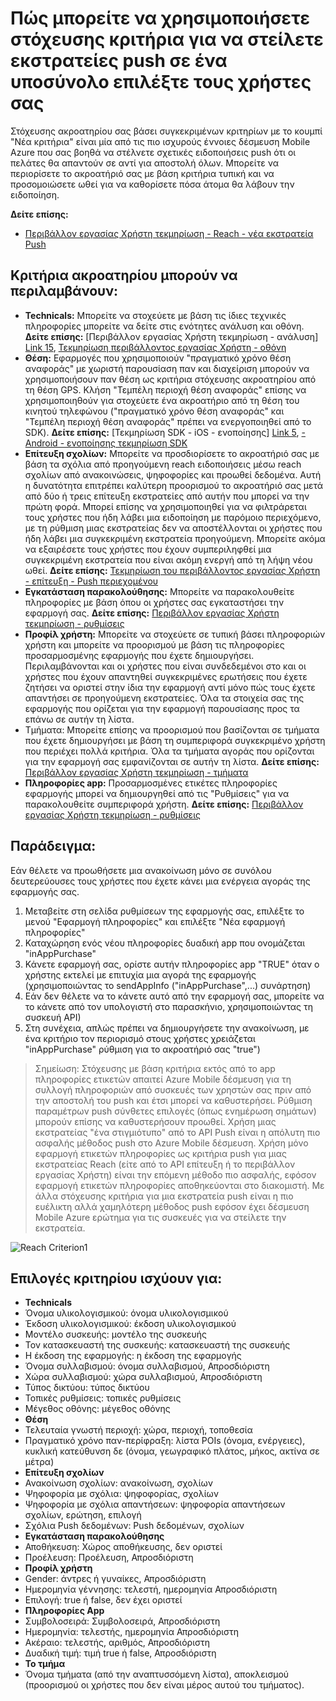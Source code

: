 <properties 
   pageTitle="Περιβάλλον εργασίας χρήστη Azure δέσμευση κινητές συσκευές - Reach κριτηρίου" 
   description="Μάθετε πώς μπορείτε να χρησιμοποιήσετε στόχευσης κριτήρια για την αποστολή εκστρατείες push σε ένα υποσύνολο επιλέξτε τους χρήστες σας με χρήση Azure Mobile δέσμευση" 
   services="mobile-engagement" 
   documentationCenter="" 
   authors="piyushjo" 
   manager="dwrede"
   editor=""/>

<tags
   ms.service="mobile-engagement"
   ms.devlang="na"
   ms.topic="article"
   ms.tgt_pltfrm="mobile-multiple"
   ms.workload="mobile" 
   ms.date="08/19/2016"
   ms.author="piyushjo"/>


# <a name="how-to-use-targeting-criteria-to-send-push-campaigns-to-a-select-subset-of-your-users"></a>Πώς μπορείτε να χρησιμοποιήσετε στόχευσης κριτήρια για να στείλετε εκστρατείες push σε ένα υποσύνολο επιλέξτε τους χρήστες σας

Στόχευσης ακροατηρίου σας βάσει συγκεκριμένων κριτηρίων με το κουμπί "Νέα κριτήρια" είναι μία από τις πιο ισχυρούς έννοιες δέσμευση Mobile Azure που σας βοηθά να στέλνετε σχετικές ειδοποιήσεις push ότι οι πελάτες θα απαντούν σε αντί για αποστολή όλων. Μπορείτε να περιορίσετε το ακροατήριό σας με βάση κριτήρια τυπική και να προσομοιώσετε ωθεί για να καθορίσετε πόσα άτομα θα λάβουν την ειδοποίηση.

**Δείτε επίσης:**

- [Περιβάλλον εργασίας Χρήστη τεκμηρίωση - Reach - νέα εκστρατεία Push][Link 27]

## <a name="audience-criteria-can-include"></a>Κριτήρια ακροατηρίου μπορούν να περιλαμβάνουν:
- **Technicals:** Μπορείτε να στοχεύετε με βάση τις ίδιες τεχνικές πληροφορίες μπορείτε να δείτε στις ενότητες ανάλυση και οθόνη. **Δείτε επίσης:** [Περιβάλλον εργασίας Χρήστη τεκμηρίωση - ανάλυση] [ Link 15], [Τεκμηρίωση περιβάλλοντος εργασίας Χρήστη - οθόνη][Link 16]
- **Θέση:** Εφαρμογές που χρησιμοποιούν "πραγματικό χρόνο θέση αναφοράς" με χωριστή παρουσίαση παν και διαχείριση μπορούν να χρησιμοποιήσουν παν θέση ως κριτήρια στόχευσης ακροατηρίου από τη θέση GPS. Κλήση "Τεμπέλη περιοχή θέση αναφοράς" επίσης να χρησιμοποιηθούν για στοχεύετε ένα ακροατήριο από τη θέση του κινητού τηλεφώνου ("πραγματικό χρόνο θέση αναφοράς" και "Τεμπέλη περιοχή θέση αναφοράς" πρέπει να ενεργοποιηθεί από το SDK). **Δείτε επίσης:** [Τεκμηρίωση SDK - iOS - ενοποίησης] [ Link 5], [- Android - ενοποίησης τεκμηρίωση SDK][Link 5]
- **Επίτευξη σχολίων:** Μπορείτε να προσδιορίσετε το ακροατήριό σας με βάση τα σχόλια από προηγούμενη reach ειδοποιήσεις μέσω reach σχολίων από ανακοινώσεις, ψηφοφορίες και προωθεί δεδομένα. Αυτή η δυνατότητα επιτρέπει καλύτερη προορισμού το ακροατήριό σας μετά από δύο ή τρεις επίτευξη εκστρατείες από αυτήν που μπορεί να την πρώτη φορά. Μπορεί επίσης να χρησιμοποιηθεί για να φιλτράρεται τους χρήστες που ήδη λάβει μια ειδοποίηση με παρόμοιο περιεχόμενο, με τη ρύθμιση μιας εκστρατείας δεν να αποστέλλονται οι χρήστες που ήδη λάβει μια συγκεκριμένη εκστρατεία προηγούμενη. Μπορείτε ακόμα να εξαιρέσετε τους χρήστες που έχουν συμπεριληφθεί μια συγκεκριμένη εκστρατεία που είναι ακόμη ενεργή από τη λήψη νέου ωθεί. **Δείτε επίσης:** [Τεκμηρίωση του περιβάλλοντος εργασίας Χρήστη - επίτευξη - Push περιεχομένου][Link 29]
- **Εγκατάσταση παρακολούθησης:** Μπορείτε να παρακολουθείτε πληροφορίες με βάση όπου οι χρήστες σας εγκαταστήσει την εφαρμογή σας. **Δείτε επίσης:** [Περιβάλλον εργασίας Χρήστη τεκμηρίωση - ρυθμίσεις][Link 20]
- **Προφίλ χρήστη:** Μπορείτε να στοχεύετε σε τυπική βάσει πληροφοριών χρήστη και μπορείτε να προορισμού με βάση τις πληροφορίες προσαρμοσμένης εφαρμογής που έχετε δημιουργήσει. Περιλαμβάνονται και οι χρήστες που είναι συνδεδεμένοι στο και οι χρήστες που έχουν απαντηθεί συγκεκριμένες ερωτήσεις που έχετε ζητήσει να οριστεί στην ίδια την εφαρμογή αντί μόνο πώς τους έχετε απαντήσει σε προηγούμενη εκστρατείες. Όλα τα στοιχεία σας της εφαρμογής που ορίζεται για την εφαρμογή παρουσίασης προς τα επάνω σε αυτήν τη λίστα.
- Τμήματα: Μπορείτε επίσης να προορισμού που βασίζονται σε τμήματα που έχετε δημιουργήσει με βάση τη συμπεριφορά συγκεκριμένο χρήστη που περιέχει πολλά κριτήρια. Όλα τα τμήματα αγοράς που ορίζονται για την εφαρμογή σας εμφανίζονται σε αυτήν τη λίστα. **Δείτε επίσης:** [Περιβάλλον εργασίας Χρήστη τεκμηρίωση - τμήματα][Link 18]
- **Πληροφορίες app:** Προσαρμοσμένες ετικέτες πληροφορίες εφαρμογής μπορεί να δημιουργηθεί από τις "Ρυθμίσεις" για να παρακολουθείτε συμπεριφορά χρήστη. **Δείτε επίσης:** [Περιβάλλον εργασίας Χρήστη τεκμηρίωση - ρυθμίσεις][Link 20]

## <a name="example"></a>Παράδειγμα: 
Εάν θέλετε να προωθήσετε μια ανακοίνωση μόνο σε συνόλου δευτερεύουσες τους χρήστες που έχετε κάνει μια ενέργεια αγοράς της εφαρμογής σας.

1. Μεταβείτε στη σελίδα ρυθμίσεων της εφαρμογής σας, επιλέξτε το μενού "Εφαρμογή πληροφορίες" και επιλέξτε "Νέα εφαρμογή πληροφορίες"
2. Καταχώρηση ενός νέου πληροφορίες δυαδική app που ονομάζεται "inAppPurchase"
3. Κάνετε εφαρμογή σας, ορίστε αυτήν πληροφορίες app "TRUE" όταν ο χρήστης εκτελεί με επιτυχία μια αγορά της εφαρμογής (χρησιμοποιώντας το sendAppInfo ("inAppPurchase",...) συνάρτηση)
4. Εάν δεν θέλετε να το κάνετε αυτό από την εφαρμογή σας, μπορείτε να το κάνετε από τον υπολογιστή στο παρασκήνιο, χρησιμοποιώντας τη συσκευή API)
5. Στη συνέχεια, απλώς πρέπει να δημιουργήσετε την ανακοίνωση, με ένα κριτήριο τον περιορισμό στους χρήστες χρειάζεται "inAppPurchase" ρύθμιση για το ακροατήριό σας "true")
 
> Σημείωση: Στόχευσης με βάση κριτήρια εκτός από το app πληροφορίες ετικετών απαιτεί Azure Mobile δέσμευση για τη συλλογή πληροφοριών από συσκευές των χρηστών σας πριν από την αποστολή του push και έτσι μπορεί να καθυστερήσει. Ρύθμιση παραμέτρων push σύνθετες επιλογές (όπως ενημέρωση σημάτων) μπορούν επίσης να καθυστερήσουν προωθεί. Χρήση μιας εκστρατείας "ένα στιγμιότυπο" από το API Push είναι η απόλυτη πιο ασφαλής μέθοδος push στο Azure Mobile δέσμευση. Χρήση μόνο εφαρμογή ετικετών πληροφορίες ως κριτήρια push για μιας εκστρατείας Reach (είτε από το API επίτευξη ή το περιβάλλον εργασίας Χρήστη) είναι την επόμενη μέθοδο πιο ασφαλής, εφόσον εφαρμογή ετικετών πληροφορίες αποθηκεύονται στο διακομιστή. Με άλλα στόχευσης κριτήρια για μια εκστρατεία push είναι η πιο ευέλικτη αλλά χαμηλότερη μέθοδος push εφόσον έχει δέσμευση Mobile Azure ερώτημα για τις συσκευές για να στείλετε την εκστρατεία.
 
![Reach Criterion1][29] 

## <a name="criterion-options-apply-to"></a>Επιλογές κριτηρίου ισχύουν για:
- **Technicals**     
- Όνομα υλικολογισμικού: όνομα υλικολογισμικού
- Έκδοση υλικολογισμικού: έκδοση υλικολογισμικού
- Μοντέλο συσκευής: μοντέλο της συσκευής
- Τον κατασκευαστή της συσκευής: κατασκευαστή της συσκευής
- Η έκδοση της εφαρμογής: η έκδοση της εφαρμογής
- Όνομα συλλαβισμού: όνομα συλλαβισμού, Απροσδιόριστη
- Χώρα συλλαβισμού: χώρα συλλαβισμού, Απροσδιόριστη
- Τύπος δικτύου: τύπος δικτύου
- Τοπικές ρυθμίσεις: τοπικές ρυθμίσεις
- Μέγεθος οθόνης: μέγεθος οθόνης
- **Θέση**      
- Τελευταία γνωστή περιοχή: χώρα, περιοχή, τοποθεσία
- Πραγματικό χρόνο παν-περίφραξη: λίστα POIs (όνομα, ενέργειες), κυκλική κατεύθυνση δε (όνομα, γεωγραφικό πλάτος, μήκος, ακτίνα σε μέτρα)
- **Επίτευξη σχολίων**     
- Ανακοίνωση σχολίων: ανακοίνωση, σχολίων
- Ψηφοφορία με σχόλια: ψηφοφορίας, σχολίων
- Ψηφοφορία με σχόλια απαντήσεων: ψηφοφορία απαντήσεων σχολίων, ερώτηση, επιλογή
- Σχόλια Push δεδομένων: Push δεδομένων, σχολίων
- **Εγκατάσταση παρακολούθησης**     
- Αποθήκευση: Χώρος αποθήκευσης, δεν οριστεί
- Προέλευση: Προέλευση, Απροσδιόριστη
- **Προφίλ χρήστη**     
- Gender: άντρες ή γυναίκες, Απροσδιόριστη
- Ημερομηνία γέννησης: τελεστή, ημερομηνία Απροσδιόριστη
- Επιλογή: true ή false, δεν έχει οριστεί
- **Πληροφορίες App**      
- Συμβολοσειρά: Συμβολοσειρά, Απροσδιόριστη
- Ημερομηνία: τελεστής, ημερομηνία Απροσδιόριστη
- Ακέραιο: τελεστής, αριθμός, Απροσδιόριστη
- Δυαδική τιμή: τιμή true ή false, Απροσδιόριστη
- **Το τμήμα**    
- Όνομα τμήματα (από την αναπτυσσόμενη λίστα), αποκλεισμού (προορισμού οι χρήστες που δεν είναι μέρος αυτού του τμήματος).

<!--Image references-->
[1]: ./media/mobile-engagement-user-interface-navigation/navigation1.png
[2]: ./media/mobile-engagement-user-interface-home/home1.png
[3]: ./media/mobile-engagement-user-interface-home/home2.png
[4]: ./media/mobile-engagement-user-interface-home/home3.png
[5]: ./media/mobile-engagement-user-interface-home/home4.png
[6]: ./media/mobile-engagement-user-interface-home/home5.png
[7]: ./media/mobile-engagement-user-interface-my-account/myaccount1.png
[8]: ./media/mobile-engagement-user-interface-my-account/myaccount2.png
[9]: ./media/mobile-engagement-user-interface-my-account/myaccount3.png
[10]: ./media/mobile-engagement-user-interface-analytics/analytics1.png
[11]: ./media/mobile-engagement-user-interface-analytics/analytics2.png
[12]: ./media/mobile-engagement-user-interface-analytics/analytics3.png
[13]: ./media/mobile-engagement-user-interface-analytics/analytics4.png
[14]: ./media/mobile-engagement-user-interface-monitor/monitor1.png
[15]: ./media/mobile-engagement-user-interface-monitor/monitor2.png
[16]: ./media/mobile-engagement-user-interface-monitor/monitor3.png
[17]: ./media/mobile-engagement-user-interface-monitor/monitor4.png
[18]: ./media/mobile-engagement-user-interface-reach/reach1.png
[19]: ./media/mobile-engagement-user-interface-reach/reach2.png
[20]: ./media/mobile-engagement-user-interface-reach-campaign/Reach-Campaign1.png
[21]: ./media/mobile-engagement-user-interface-reach-campaign/Reach-Campaign2.png
[22]: ./media/mobile-engagement-user-interface-reach-campaign/Reach-Campaign3.png
[23]: ./media/mobile-engagement-user-interface-reach-campaign/Reach-Campaign4.png
[24]: ./media/mobile-engagement-user-interface-reach-campaign/Reach-Campaign5.png
[25]: ./media/mobile-engagement-user-interface-reach-campaign/Reach-Campaign6.png
[26]: ./media/mobile-engagement-user-interface-reach-campaign/Reach-Campaign7.png
[27]: ./media/mobile-engagement-user-interface-reach-campaign/Reach-Campaign8.png
[28]: ./media/mobile-engagement-user-interface-reach-campaign/Reach-Campaign9.png
[29]: ./media/mobile-engagement-user-interface-reach-criterion/Reach-Criterion1.png
[30]: ./media/mobile-engagement-user-interface-reach-content/Reach-Content1.png
[31]: ./media/mobile-engagement-user-interface-reach-content/Reach-Content2.png
[32]: ./media/mobile-engagement-user-interface-reach-content/Reach-Content3.png
[33]: ./media/mobile-engagement-user-interface-reach-content/Reach-Content4.png
[34]: ./media/mobile-engagement-user-interface-dashboard/dashboard1.png
[35]: ./media/mobile-engagement-user-interface-segments/segments1.png
[36]: ./media/mobile-engagement-user-interface-segments/segments2.png
[37]: ./media/mobile-engagement-user-interface-segments/segments3.png
[38]: ./media/mobile-engagement-user-interface-segments/segments4.png
[39]: ./media/mobile-engagement-user-interface-segments/segments5.png
[40]: ./media/mobile-engagement-user-interface-segments/segments6.png
[41]: ./media/mobile-engagement-user-interface-segments/segments7.png
[42]: ./media/mobile-engagement-user-interface-segments/segments8.png
[43]: ./media/mobile-engagement-user-interface-segments/segments9.png
[44]: ./media/mobile-engagement-user-interface-segments/segments10.png
[45]: ./media/mobile-engagement-user-interface-segments/segments11.png
[46]: ./media/mobile-engagement-user-interface-settings/settings1.png
[47]: ./media/mobile-engagement-user-interface-settings/settings2.png
[48]: ./media/mobile-engagement-user-interface-settings/settings3.png
[49]: ./media/mobile-engagement-user-interface-settings/settings4.png
[50]: ./media/mobile-engagement-user-interface-settings/settings5.png
[51]: ./media/mobile-engagement-user-interface-settings/settings6.png
[52]: ./media/mobile-engagement-user-interface-settings/settings7.png
[53]: ./media/mobile-engagement-user-interface-settings/settings8.png
[54]: ./media/mobile-engagement-user-interface-settings/settings9.png
[55]: ./media/mobile-engagement-user-interface-settings/settings10.png
[56]: ./media/mobile-engagement-user-interface-settings/settings11.png
[57]: ./media/mobile-engagement-user-interface-settings/settings12.png
[58]: ./media/mobile-engagement-user-interface-settings/settings13.png

<!--Link references-->
[Link 1]: mobile-engagement-user-interface.md
[Link 2]: mobile-engagement-troubleshooting-guide.md
[Link 3]: mobile-engagement-how-tos.md
[Link 4]: http://go.microsoft.com/fwlink/?LinkID=525553
[Link 5]: http://go.microsoft.com/fwlink/?LinkID=525554
[Link 6]: http://go.microsoft.com/fwlink/?LinkId=525555
[Link 7]: https://account.windowsazure.com/PreviewFeatures
[Link 8]: https://social.msdn.microsoft.com/Forums/azure/home?forum=azuremobileengagement
[Link 9]: http://azure.microsoft.com/services/mobile-engagement/
[Link 10]: http://azure.microsoft.com/documentation/services/mobile-engagement/
[Link 11]: http://azure.microsoft.com/pricing/details/mobile-engagement/
[Link 12]: mobile-engagement-user-interface-navigation.md
[Link 13]: mobile-engagement-user-interface-home.md
[Link 14]: mobile-engagement-user-interface-my-account.md
[Link 15]: mobile-engagement-user-interface-analytics.md
[Link 16]: mobile-engagement-user-interface-monitor.md
[Link 17]: mobile-engagement-user-interface-reach.md
[Link 18]: mobile-engagement-user-interface-segments.md
[Link 19]: mobile-engagement-user-interface-dashboard.md
[Link 20]: mobile-engagement-user-interface-settings.md
[Link 21]: mobile-engagement-troubleshooting-guide-analytics.md
[Link 22]: mobile-engagement-troubleshooting-guide-apis.md
[Link 23]: mobile-engagement-troubleshooting-guide-push-reach.md
[Link 24]: mobile-engagement-troubleshooting-guide-service.md
[Link 25]: mobile-engagement-troubleshooting-guide-sdk.md
[Link 26]: mobile-engagement-troubleshooting-guide-sr-info.md
[Link 27]: mobile-engagement-user-interface-reach-campaign.md
[Link 28]: mobile-engagement-user-interface-reach-criterion.md
[Link 29]: mobile-engagement-user-interface-reach-content.md
 
